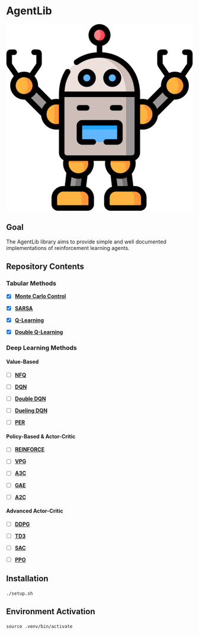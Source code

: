 # AgentLib

![alt text](.github/AGENT_LOGO.png)

## Goal
The AgentLib library aims to provide simple and well documented implementations of reinforcement learning agents.

## Repository Contents

### Tabular Methods

- [x] [**Monte Carlo Control**](src/AgentLib/tabular/monte_carlo_control/README.md)

- [x] [**SARSA**](src/AgentLib/tabular/sarsa/README.md)

- [x] [**Q-Learning**](src/AgentLib/tabular/q_learning/README.md)

- [x] [**Double Q-Learning**](src/AgentLib/tabular/double_q_learning/README.md)

### Deep Learning Methods

#### Value-Based

- [ ] [**NFQ**](src/AgentLib/deep/nfq/README.md)

- [ ] [**DQN**](src/AgentLib/deep/dqn/README.md)

- [ ] [**Double DQN**](src/AgentLib/deep/double_dqn/README.md)

- [ ] [**Dueling DQN**](src/AgentLib/deep/dueling_dqn/README.md)

- [ ] [**PER**](src/AgentLib/deep/per/README.md)

#### Policy-Based & Actor-Critic

- [ ] [**REINFORCE**](src/AgentLib/deep/reinforce/README.md)

- [ ] [**VPG**](src/AgentLib/deep/vpg/README.md)

- [ ] [**A3C**](src/AgentLib/deep/a3c/README.md)

- [ ] [**GAE**](src/AgentLib/deep/gae/README.md)

- [ ] [**A2C**](src/AgentLib/deep/a2c/README.md)

#### Advanced Actor-Critic

- [ ] [**DDPG**](src/AgentLib/deep/ddpg/README.md)

- [ ] [**TD3**](src/AgentLib/deep/td3/README.md)

- [ ] [**SAC**](src/AgentLib/deep/sac/README.md)

- [ ] [**PPO**](src/AgentLib/deep/ppo/README.md)

## Installation
`./setup.sh`

## Environment Activation
`source .venv/bin/activate`
